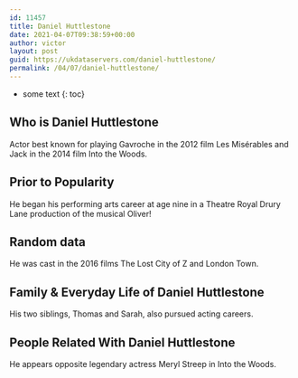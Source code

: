 ```yaml
---
id: 11457
title: Daniel Huttlestone
date: 2021-04-07T09:38:59+00:00
author: victor
layout: post
guid: https://ukdataservers.com/daniel-huttlestone/
permalink: /04/07/daniel-huttlestone/
---
```


* some text
{: toc}


## Who is Daniel Huttlestone



Actor best known for playing Gavroche in the 2012 film Les Misérables and Jack in the 2014 film Into the Woods.

                
                
                
## Prior to Popularity



He began his performing arts career at age nine in a Theatre Royal Drury Lane production of the musical Oliver!

                
                
                
## Random data



He was cast in the 2016 films The Lost City of Z and London Town.

                
                
                
## Family & Everyday Life of Daniel Huttlestone



His two siblings, Thomas and Sarah, also pursued acting careers.

                
                
                
## People Related With Daniel Huttlestone



He appears opposite legendary actress Meryl Streep in Into the Woods.

                
              
            
          
          
          